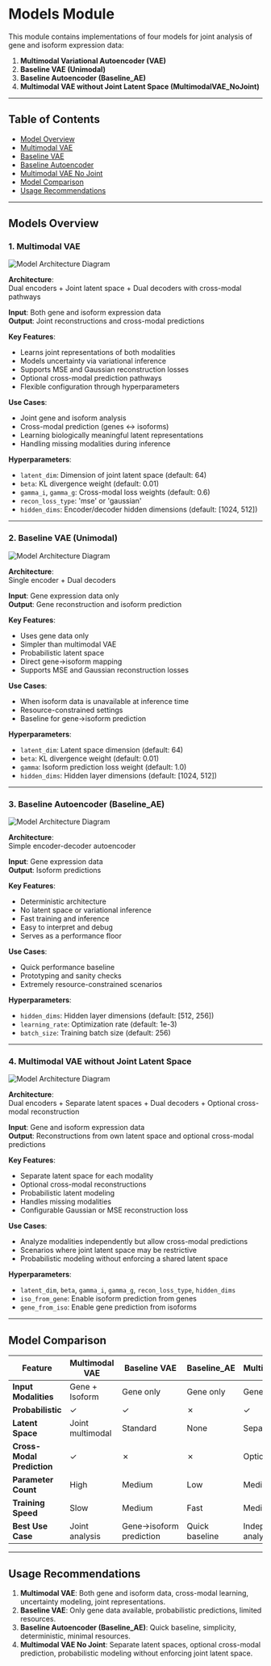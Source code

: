 # Models Module

This module contains implementations of four models for joint analysis of gene and isoform expression data:

1. **Multimodal Variational Autoencoder (VAE)**
2. **Baseline VAE (Unimodal)**
3. **Baseline Autoencoder (Baseline_AE)**
4. **Multimodal VAE without Joint Latent Space (MultimodalVAE_NoJoint)**

---

## Table of Contents
- [Model Overview](#model-overview)
- [Multimodal VAE](#1-multimodal-vae)
- [Baseline VAE](#2-baseline-vae-unimodal)
- [Baseline Autoencoder](#3-baseline_ae)
- [Multimodal VAE No Joint](#4-multimodal-vae-no-joint)
- [Model Comparison](#model-comparison)
- [Usage Recommendations](#usage-recommendations)

---

## Models Overview

### 1. Multimodal VAE

![Model Architecture Diagram](docs/multimodal_vae.png)

**Architecture**:  
Dual encoders + Joint latent space + Dual decoders with cross-modal pathways  

**Input**: Both gene and isoform expression data  
**Output**: Joint reconstructions and cross-modal predictions  

**Key Features**:
- Learns joint representations of both modalities
- Models uncertainty via variational inference
- Supports MSE and Gaussian reconstruction losses
- Optional cross-modal prediction pathways
- Flexible configuration through hyperparameters

**Use Cases**:
- Joint gene and isoform analysis
- Cross-modal prediction (genes ↔ isoforms)
- Learning biologically meaningful latent representations
- Handling missing modalities during inference

**Hyperparameters**:
- `latent_dim`: Dimension of joint latent space (default: 64)
- `beta`: KL divergence weight (default: 0.01)
- `gamma_i`, `gamma_g`: Cross-modal loss weights (default: 0.6)
- `recon_loss_type`: 'mse' or 'gaussian'
- `hidden_dims`: Encoder/decoder hidden dimensions (default: [1024, 512])

---

### 2. Baseline VAE (Unimodal)

![Model Architecture Diagram](docs/baseline_vae.png)

**Architecture**:  
Single encoder + Dual decoders  

**Input**: Gene expression data only  
**Output**: Gene reconstruction and isoform prediction  

**Key Features**:
- Uses gene data only
- Simpler than multimodal VAE
- Probabilistic latent space
- Direct gene→isoform mapping
- Supports MSE and Gaussian reconstruction losses

**Use Cases**:
- When isoform data is unavailable at inference time
- Resource-constrained settings
- Baseline for gene→isoform prediction

**Hyperparameters**:
- `latent_dim`: Latent space dimension (default: 64)
- `beta`: KL divergence weight (default: 0.01)
- `gamma`: Isoform prediction loss weight (default: 1.0)
- `hidden_dims`: Hidden layer dimensions (default: [1024, 512])

---

### 3. Baseline Autoencoder (Baseline_AE)

![Model Architecture Diagram](docs/baselineae.png)

**Architecture**:  
Simple encoder-decoder autoencoder  

**Input**: Gene expression data  
**Output**: Isoform predictions  

**Key Features**:
- Deterministic architecture
- No latent space or variational inference
- Fast training and inference
- Easy to interpret and debug
- Serves as a performance floor

**Use Cases**:
- Quick performance baseline
- Prototyping and sanity checks
- Extremely resource-constrained scenarios

**Hyperparameters**:
- `hidden_dims`: Hidden layer dimensions (default: [512, 256])
- `learning_rate`: Optimization rate (default: 1e-3)
- `batch_size`: Training batch size (default: 256)

---

### 4. Multimodal VAE without Joint Latent Space

![Model Architecture Diagram](docs/multimodal_no_joint.png)

**Architecture**:  
Dual encoders + Separate latent spaces + Dual decoders + Optional cross-modal reconstruction  

**Input**: Gene and isoform expression data  
**Output**: Reconstructions from own latent space and optional cross-modal predictions  

**Key Features**:
- Separate latent space for each modality
- Optional cross-modal reconstructions
- Probabilistic latent modeling
- Handles missing modalities  
- Configurable Gaussian or MSE reconstruction loss  

**Use Cases**:
- Analyze modalities independently but allow cross-modal predictions
- Scenarios where joint latent space may be restrictive
- Probabilistic modeling without enforcing a shared latent space  

**Hyperparameters**:  
- `latent_dim`, `beta`, `gamma_i`, `gamma_g`, `recon_loss_type`, `hidden_dims`  
- `iso_from_gene`: Enable isoform prediction from genes  
- `gene_from_iso`: Enable gene prediction from isoforms  

---

## Model Comparison

| Feature                    | Multimodal VAE | Baseline VAE | Baseline_AE | MultimodalVAE_NoJoint |
|----------------------------|----------------|--------------|-------------|----------------------|
| **Input Modalities**       | Gene + Isoform | Gene only    | Gene only   | Gene + Isoform       |
| **Probabilistic**          | ✓              | ✓            | ✗           | ✓                    |
| **Latent Space**           | Joint multimodal | Standard   | None        | Separate per modality|
| **Cross-Modal Prediction** | ✓              | ✗            | ✗           | Optional             |
| **Parameter Count**        | High           | Medium       | Low         | Medium               |
| **Training Speed**         | Slow           | Medium       | Fast        | Medium               |
| **Best Use Case**          | Joint analysis | Gene→isoform prediction | Quick baseline | Independent multimodal analysis |

---

## Usage Recommendations

1. **Multimodal VAE**: Both gene and isoform data, cross-modal learning, uncertainty modeling, joint representations.  
2. **Baseline VAE**: Only gene data available, probabilistic predictions, limited resources.  
3. **Baseline Autoencoder (Baseline_AE)**: Quick baseline, simplicity, deterministic, minimal resources.  
4. **Multimodal VAE No Joint**: Separate latent spaces, optional cross-modal prediction, probabilistic modeling without enforcing joint latent space.
